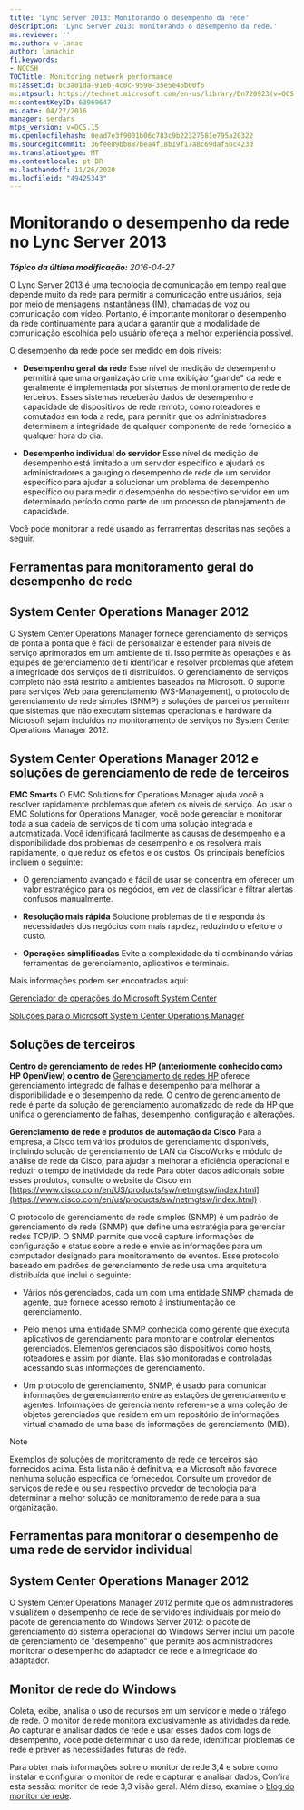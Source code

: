 ```yaml
---
title: 'Lync Server 2013: Monitorando o desempenho da rede'
description: 'Lync Server 2013: monitorando o desempenho da rede.'
ms.reviewer: ''
ms.author: v-lanac
author: lanachin
f1.keywords:
- NOCSH
TOCTitle: Monitoring network performance
ms:assetid: bc3a01da-91eb-4c0c-9598-35e5e46b00f6
ms:mtpsurl: https://technet.microsoft.com/en-us/library/Dn720923(v=OCS.15)
ms:contentKeyID: 63969647
ms.date: 04/27/2016
manager: serdars
mtps_version: v=OCS.15
ms.openlocfilehash: 0ead7e3f9001b06c783c9b22327581e795a20322
ms.sourcegitcommit: 36fee89bb887bea4f18b19f17a8c69daf5bc423d
ms.translationtype: MT
ms.contentlocale: pt-BR
ms.lasthandoff: 11/26/2020
ms.locfileid: "49425343"
---
```

# <a name="monitoring-network-performance-in-lync-server-2013"></a>Monitorando o desempenho da rede no Lync Server 2013

<div data-xmlns="http://www.w3.org/1999/xhtml">

<div class="topic" data-xmlns="http://www.w3.org/1999/xhtml" data-msxsl="urn:schemas-microsoft-com:xslt" data-cs="https://msdn.microsoft.com/">

<div data-asp="https://msdn2.microsoft.com/asp">



</div>

<div id="mainSection">

<div id="mainBody">

<span> </span>

_**Tópico da última modificação:** 2016-04-27_

O Lync Server 2013 é uma tecnologia de comunicação em tempo real que depende muito da rede para permitir a comunicação entre usuários, seja por meio de mensagens instantâneas (IM), chamadas de voz ou comunicação com vídeo. Portanto, é importante monitorar o desempenho da rede continuamente para ajudar a garantir que a modalidade de comunicação escolhida pelo usuário ofereça a melhor experiência possível.

O desempenho da rede pode ser medido em dois níveis:

  - **Desempenho geral da rede**   Esse nível de medição de desempenho permitirá que uma organização crie uma exibição "grande" da rede e geralmente é implementada por sistemas de monitoramento de rede de terceiros. Esses sistemas receberão dados de desempenho e capacidade de dispositivos de rede remoto, como roteadores e comutados em toda a rede, para permitir que os administradores determinem a integridade de qualquer componente de rede fornecido a qualquer hora do dia.

  - **Desempenho individual do servidor**   Esse nível de medição de desempenho está limitado a um servidor específico e ajudará os administradores a gauging o desempenho de rede de um servidor específico para ajudar a solucionar um problema de desempenho específico ou para medir o desempenho do respectivo servidor em um determinado período como parte de um processo de planejamento de capacidade.

Você pode monitorar a rede usando as ferramentas descritas nas seções a seguir.

<div>

## <a name="tools-for-overall-network-performance-monitoring"></a>Ferramentas para monitoramento geral do desempenho de rede

<div>

## <a name="system-center-operations-manager-2012"></a>System Center Operations Manager 2012

O System Center Operations Manager fornece gerenciamento de serviços de ponta a ponta que é fácil de personalizar e estender para níveis de serviço aprimorados em um ambiente de ti. Isso permite às operações e às equipes de gerenciamento de ti identificar e resolver problemas que afetem a integridade dos serviços de ti distribuídos. O gerenciamento de serviços completo não está restrito a ambientes baseados na Microsoft. O suporte para serviços Web para gerenciamento (WS-Management), o protocolo de gerenciamento de rede simples (SNMP) e soluções de parceiros permitem que sistemas que não executam sistemas operacionais e hardware da Microsoft sejam incluídos no monitoramento de serviços no System Center Operations Manager 2012.

</div>

<div>

## <a name="system-center-operations-manager-2012-and-third-party-network-management-solutions"></a>System Center Operations Manager 2012 e soluções de gerenciamento de rede de terceiros

**EMC Smarts**   O EMC Solutions for Operations Manager ajuda você a resolver rapidamente problemas que afetem os níveis de serviço. Ao usar o EMC Solutions for Operations Manager, você pode gerenciar e monitorar toda a sua cadeia de serviços de ti com uma solução integrada e automatizada. Você identificará facilmente as causas de desempenho e a disponibilidade dos problemas de desempenho e os resolverá mais rapidamente, o que reduz os efeitos e os custos. Os principais benefícios incluem o seguinte:

  - O gerenciamento avançado e fácil de usar se concentra em oferecer um valor estratégico para os negócios, em vez de classificar e filtrar alertas confusos manualmente.

  - **Resolução mais rápida**   Solucione problemas de ti e responda às necessidades dos negócios com mais rapidez, reduzindo o efeito e o custo.

  - **Operações simplificadas**   Evite a complexidade da ti combinando várias ferramentas de gerenciamento, aplicativos e terminais.

Mais informações podem ser encontradas aqui:

[Gerenciador de operações do Microsoft System Center](https://go.microsoft.com/fwlink/p/?linkid=243651)

[Soluções para o Microsoft System Center Operations Manager](http://www.emc.com/collateral/software/data-sheet/h6135-server-manager-ds.pdf)

</div>

<div>

## <a name="third-party-solutions"></a>Soluções de terceiros

**Centro de gerenciamento de redes HP (anteriormente conhecido como HP OpenView) o centro de**   [Gerenciamento de redes HP](http://www8.hp.com/us/en/software-solutions/network-management/index.html?%26zn=bto%26cp=1-11-15-119_4000_100__) oferece gerenciamento integrado de falhas e desempenho para melhorar a disponibilidade e o desempenho da rede. O centro de gerenciamento de rede é parte da solução de gerenciamento automatizado de rede da HP que unifica o gerenciamento de falhas, desempenho, configuração e alterações.

**Gerenciamento de rede e produtos de automação da Cisco**   Para a empresa, a Cisco tem vários produtos de gerenciamento disponíveis, incluindo solução de gerenciamento de LAN da CiscoWorks e módulo de análise de rede da Cisco, para ajudar a melhorar a eficiência operacional e reduzir o tempo de inatividade da rede Para obter dados adicionais sobre esses produtos, consulte o website da Cisco em [https://www.cisco.com/en/US/products/sw/netmgtsw/index.html](https://www.cisco.com/en/us/products/sw/netmgtsw/index.html) .

O protocolo de gerenciamento de rede simples (SNMP) é um padrão de gerenciamento de rede (SNMP) que define uma estratégia para gerenciar redes TCP/IP. O SNMP permite que você capture informações de configuração e status sobre a rede e envie as informações para um computador designado para monitoramento de eventos. Esse protocolo baseado em padrões de gerenciamento de rede usa uma arquitetura distribuída que inclui o seguinte:

  - Vários nós gerenciados, cada um com uma entidade SNMP chamada de agente, que fornece acesso remoto à instrumentação de gerenciamento.

  - Pelo menos uma entidade SNMP conhecida como gerente que executa aplicativos de gerenciamento para monitorar e controlar elementos gerenciados. Elementos gerenciados são dispositivos como hosts, roteadores e assim por diante. Elas são monitoradas e controladas acessando suas informações de gerenciamento.

  - Um protocolo de gerenciamento, SNMP, é usado para comunicar informações de gerenciamento entre as estações de gerenciamento e agentes. Informações de gerenciamento referem-se a uma coleção de objetos gerenciados que residem em um repositório de informações virtual chamado de uma base de informações de gerenciamento (MIB).

<div>


> [!NOTE]  
> Exemplos de soluções de monitoramento de rede de terceiros são fornecidos acima. Esta lista não é definitiva, e a Microsoft não favorece nenhuma solução específica de fornecedor. Consulte um provedor de serviços de rede e ou seu respectivo provedor de tecnologia para determinar a melhor solução de monitoramento de rede para a sua organização.



</div>

</div>

</div>

<div>

## <a name="tools-for-monitoring-individual-server-network-performance"></a>Ferramentas para monitorar o desempenho de uma rede de servidor individual

<div>

## <a name="system-center-operations-manager-2012"></a>System Center Operations Manager 2012

O System Center Operations Manager 2012 permite que os administradores visualizem o desempenho de rede de servidores individuais por meio do pacote de gerenciamento do Windows Server 2012: o pacote de gerenciamento do sistema operacional do Windows Server inclui um pacote de gerenciamento de "desempenho" que permite aos administradores monitorar o desempenho do adaptador de rede e a integridade do adaptador.

</div>

<div>

## <a name="windows-network-monitor"></a>Monitor de rede do Windows

Coleta, exibe, analisa o uso de recursos em um servidor e mede o tráfego de rede. O monitor de rede monitora exclusivamente as atividades da rede. Ao capturar e analisar dados de rede e usar esses dados com logs de desempenho, você pode determinar o uso da rede, identificar problemas de rede e prever as necessidades futuras de rede.

Para obter mais informações sobre o monitor de rede 3,4 e sobre como instalar e configurar o monitor de rede e capturar e analisar dados, Confira esta sessão: monitor de rede 3,3 visão geral. Além disso, examine o [blog do monitor de rede](https://blogs.technet.com/b/netmon/).

</div>

</div>

</div>

<span> </span>

</div>

</div>

</div>

